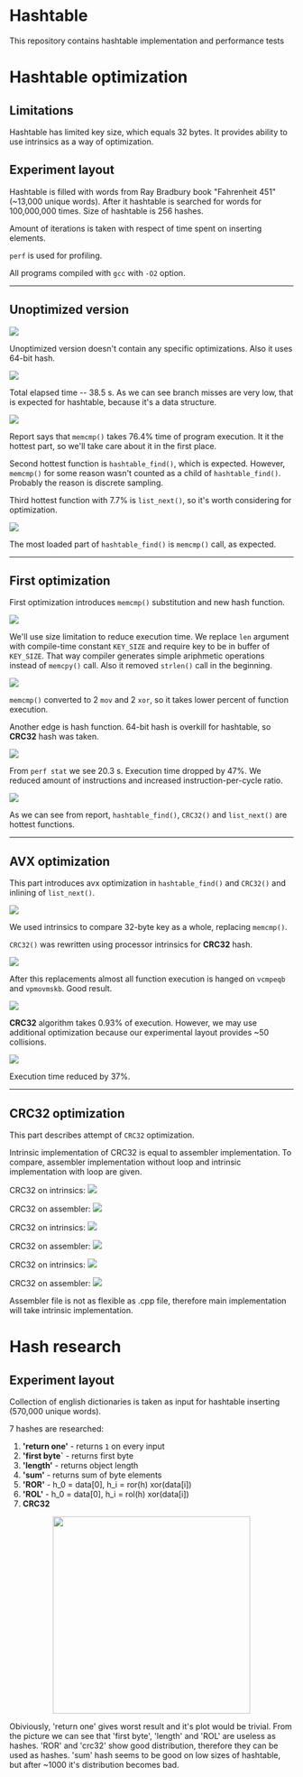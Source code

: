 # Hashtable

This repository contains hashtable implementation and performance tests

# Hashtable optimization 

## Limitations

Hashtable has limited key size, which equals 32 bytes. It provides ability to use intrinsics as a way of optimization.

## Experiment layout

Hashtable is filled with words from Ray Bradbury book "Fahrenheit 451" (~13,000 unique words).
After it hashtable is searched for words for 100,000,000 times.
Size of hashtable is 256 hashes.

Amount of iterations is taken with respect of time spent on inserting elements.

`perf` is used for profiling.

All programs compiled with `gcc` with `-O2` option.

---
## Unoptimized version

<img src = "resources/unopt/code_.png">

Unoptimized version doesn't contain any specific optimizations. Also it uses 64-bit hash.

<img src = "resources/unopt/stat_.png">

Total elapsed time -- 38.5 s. As we can see branch misses are very low, that is expected for hashtable, because it's a data structure.

<img src = "resources/unopt/report_.png">

Report says that `memcmp()` takes 76.4% time of program execution. It it the hottest part, so we'll take care about it in the first place.

Second hottest function is `hashtable_find()`, which is expected. However, `memcmp()` for some reason wasn't counted as a child of `hashtable_find()`. Probably the reason is discrete sampling.

Third hottest function with 7.7% is `list_next()`, so it's worth considering for optimization.

<img src = "resources/unopt/find_.png">

The most loaded part of `hashtable_find()` is `memcmp()` call, as expected.

---
## First optimization

First optimization introduces `memcmp()` substitution and new hash function.

<img src = "resources/first_opt/code_.png">

We'll use size limitation to reduce execution time.
We replace `len` argument with compile-time constant `KEY_SIZE` and require key to be in buffer of `KEY_SIZE`.
That way compiler generates simple ariphmetic operations instead of `memcpy()` call. Also it removed `strlen()` call in the beginning.

<img src = "resources/first_opt/find_.png">

`memcmp()` converted to 2 `mov` and 2 `xor`, so it takes lower percent of function execution.

Another edge is hash function. 64-bit hash is overkill for hashtable, so **CRC32** hash was taken.

<img src = "resources/first_opt/stat_.png">

From `perf stat` we see 20.3 s. Execution time dropped by 47%. We reduced amount of instructions and increased instruction-per-cycle ratio.

<img src = "resources/first_opt/report_.png">

As we can see from report, `hashtable_find()`, `CRC32()` and `list_next()` are hottest functions.

---
## AVX optimization

This part introduces avx optimization in `hashtable_find()` and `CRC32()` and inlining of `list_next()`.

<img src = "resources/AVX_opt/code_.png">

We used intrinsics to compare 32-byte key as a whole, replacing `memcmp()`.

`CRC32()` was rewritten using processor intrinsics for **CRC32** hash.

<img src = "resources/AVX_opt/find_.png">


After this replacements almost all function execution is hanged on `vcmpeqb` and `vpmovmskb`. Good result.

<img src = "resources/AVX_opt/report_.png">

**CRC32** algorithm takes 0.93% of execution. However, we may use additional optimization because our experimental layout provides ~50 collisions.

<img src = "resources/AVX_opt/stat_.png">

Execution time reduced by 37%.

---
## CRC32 optimization

This part describes attempt of `CRC32` optimization.

Intrinsic implementation of CRC32 is equal to assembler implementation. To compare, assembler implementation without loop and intrinsic implementation with loop are given.

CRC32 on intrinsics:
<img src = "resources/CRC32/stat_.png">

CRC32 on assembler:
<img src = "resources/CRC32/opt_stat_.png">

CRC32 on intrinsics:
<img src = "resources/CRC32/report.png">

CRC32 on assembler:
<img src = "resources/CRC32/opt_report.png">

CRC32 on intrinsics:
<img src = "resources/CRC32/crc32.png">

CRC32 on assembler:
<img src = "resources/CRC32/opt_crc32.png">

Assembler file is not as flexible as .cpp file, therefore main implementation will take intrinsic implementation.

# Hash research

## Experiment layout

Collection of english dictionaries is taken as input for hashtable inserting (570,000 unique words).

7 hashes are researched:

1) **'return one'**    - returns `1` on every input
2) **'first byte`** - returns first byte
3) **'length'**        - returns object length
4) **'sum'**           - returns sum of byte elements
5) **'ROR'**           - h_0 = data[0], h_i = ror(h) xor(data[i])
6) **'ROL'**           - h_0 = data[0], h_i = rol(h) xor(data[i])
7) **CRC32**

<img src = "resources/colls.png" width = 350 style="display: block; margin-left: auto; margin-right: auto;">

Obiviously, 'return one' gives worst result and it's plot would be trivial.
From the picture we can see that 'first byte', 'length' and 'ROL' are useless as hashes.
'ROR' and 'crc32' show good distribution, therefore they can be used as hashes.
'sum' hash seems to be good on low sizes of hashtable, but after ~1000 it's distribution becomes bad.
